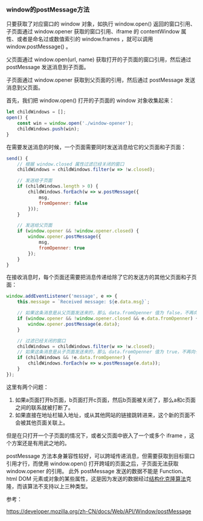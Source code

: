 ### window的postMessage方法

只要获取了对应窗口的 window 对象，如执行 window.open() 返回的窗口引用、子页面通过 window.opener 获取的窗口引用、iframe 的 contentWindow 属性、或者是命名过或数值索引的 window.frames ，就可以调用 window.postMessage() 。

父页面通过 window.open(url, name) 获取打开的子页面的窗口引用，然后通过 postMessage 发送消息到子页面。

子页面通过 window.opener 获取到父页面的引用，然后通过 postMessage 发送消息到父页面。

首先，我们把 window.open() 打开的子页面的 window 对象收集起来：
```javascript
let childWindows = [];
open() {
    const win = window.open('./window-opener');
    childWindows.push(win);
}
```

在需要发送消息的时候，一个页面需要同时发送消息给它的父页面和子页面：
```javascript
send() {
    // 根据 window.closed 属性过滤已经关闭的窗口
    childWindows = childWindows.filter(w => !w.closed);

    // 发送给子页面
    if (childWindows.length > 0) {
        childWindows.forEach(w => w.postMessage({
            msg,
            fromOpenner: false
        }));
    }

    // 发送给父页面
    if (window.opener && !window.opener.closed) {
        window.opener.postMessage({
            msg,
            fromOpenner: true
        });
    }
}
```

在接收消息时，每个页面还需要把消息传递给除了它的发送方的其他父页面和子页面：
```javascript
window.addEventListener('message', e => {
    this.message = `Received message: ${e.data.msg}`;

    // 如果这条消息是从父页面发送来的，那么 data.fromOpenner 值为 false，不再向父页面发送消息
    if (window.opener && !window.opener.closed && e.data.fromOpenner) {
        window.opener.postMessage(e.data);
    }

    // 过滤已经关闭的窗口
    childWindows = childWindows.filter(w => !w.closed);
    // 如果这条消息是从子页面发送来的，那么 data.fromOpenner 值为 true，不再向子页面发送消息（如果有多个子页面，那么其他子页面也接收不到消息）
    if (childWindows && !e.data.fromOpenner) {
        childWindows.forEach(w => w.postMessage(e.data));
    }
});
```

这里有两个问题：
1. 如果a页面打开b页面，b页面打开c页面，然后b页面被关闭了，那么a和c页面之间的联系就被打断了。
2. 如果直接在地址栏输入地址，或从其他网站的链接跳转进来，这个新的页面不会被其他页面关联上。

但是在只打开一个子页面的情况下，或者父页面中嵌入了一个或多个 iframe ，这个方案还是有用武之地的。

postMessage 方法本身兼容性较好，可以跨域传递消息，但需要获取到目标窗口引用才行，而使用 window.open() 打开跨域的页面之后，子页面无法获取 window.opener 的引用。
此外 postMessage 发送的数据不能是 Function、html DOM 元素或对象的某些属性，这是因为发送的数据经过[结构化克隆算法](https://developer.mozilla.org/en-US/docs/Web/API/Web_Workers_API/Structured_clone_algorithm)克隆，而该算法不支持以上三种类型。

参考：

https://developer.mozilla.org/zh-CN/docs/Web/API/Window/postMessage

